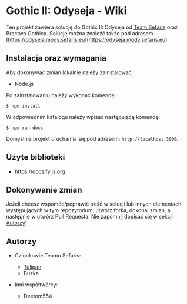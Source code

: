 # Gothic II: Odyseja - Wiki

Ten projekt zawiera solucję do Gothic II: Odyseja od [Team Sefaris](https://sefaris.eu) oraz Bractwo Gothica. Solucję można znaleźć także pod adresem [https://odyseja.mody.sefaris.eu](https://odyseja.mody.sefaris.eu)

## Instalacja oraz wymagania

Aby dokonywać zmian lokalnie należy zainstalować:

- Node.js

Po zainstalowaniu należy wykonać komendę:

```
$ npm install
```

W odpowiednim katalogu należy wpisać następującą komendę:

```
$ npm run docs
```

Domyślnie projekt uruchamia się pod adresem: `http://localhost:3000`.

## Użyte biblioteki

- https://docsify.js.org

## Dokonywanie zmian

Jeżeli chcesz wspomóc/poprawić treść w solucji lub innych elementach występujących w tym repozytorium, utwórz forka, dokonaj zmian, a następnie w utwórz Pull Requesta. Nie zapomnij dopisać się w sekcji [Autorzy](#Autorzy)!

## Autorzy

- Członkowie Teamu Sefaris:

  - [Tulipan](https://github.com/tulipanov)
  - Buzka

- Inni współtwórcy:
  - Deetom554
